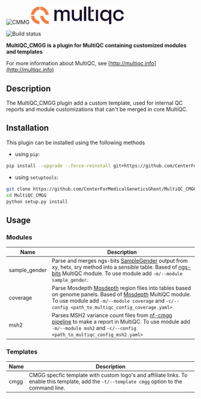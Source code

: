 <p float="left">
<img src="docs/images/CMGG_logo.png" width="250" title="CMMG">
<img src="docs/images/MultiQC_logo.png" width="250" title="MultiQC">
</p>

![Build status](https://github.com/CenterForMedicalGeneticsGhent/MultiQC_CMGG/actions/workflows/linux.yaml/badge.svg)

**MultiQC_CMGG is a plugin for MultiQC containing customized modules and templates**

For more information about MultiQC, see [http://multiqc.info](http://multiqc.info)

## Description

The MultiQC_CMGG plugin add a custom template, used for internal QC reports and module customizations that can't be merged in core MultiQC.

## Installation

This plugin can be installed using the following methods

- using `pip`:

```bash
pip install --upgrade --force-reinstall git+https://github.com/CenterForMedicalGeneticsGhent/MultiQC_CMGG.git
```

- using `setuptools`:

```bash
git clone https://github.com/CenterForMedicalGeneticsGhent/MultiQC_CMGG
cd MultiQC_CMGG
python setup.py install
```

## Usage

### Modules

| Name           | Description                                                                                                                                                                      |
| -------------- | -------------------------------------------------------------------------------------------------------------------------------------------------------------------------------- |
| sample_gender | Parse and merges ngs-bits [SampleGender](https://github.com/imgag/ngs-bits) output from xy, hetx, sry method into a sensible table. Based of [ngs-bits](https://docs.seqera.io/multiqc/modules/ngsbits) MultiQC module. To use module add `-m/--module sample_gender`. |
| coverage | Parse Mosdepth [Mosdepth](https://github.com/brentp/mosdepth) region files into tables based on genome panels. Based of [Mosdepth](https://docs.seqera.io/multiqc/modules/mosdepth) MultiQC module. To use module add `-m/--module coverage` and `-c/--config <path_to_multiqc_config_coverage.yaml>`|
| msh2 | Parses MSH2 variance count files from [nf-cmgg pipeline](https://github.com/nf-cmgg/report) to make a report in MultiQC. To use module add `-m/--module msh2` and `-c/--config <path_to_multiqc_config_msh2.yaml>`

### Templates

| Name | Description                                                                                                                                    |
| ---- | ---------------------------------------------------------------------------------------------------------------------------------------------- |
| cmgg | CMGG specfic template with custom logo's and affiliate links. To enable this template, add the `-t/--template cmgg` option to the command line. |

